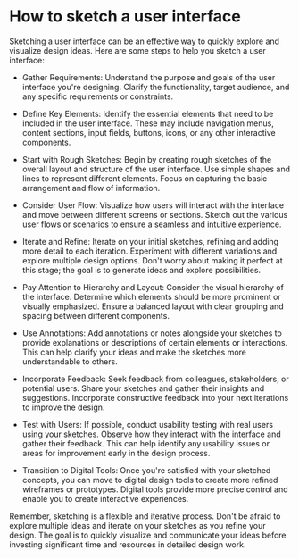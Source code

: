 # How to sketch a user interface

Sketching a user interface can be an effective way to quickly explore and visualize design ideas. Here are some steps to help you sketch a user interface:

* Gather Requirements: Understand the purpose and goals of the user interface you're designing. Clarify the functionality, target audience, and any specific requirements or constraints.

* Define Key Elements: Identify the essential elements that need to be included in the user interface. These may include navigation menus, content sections, input fields, buttons, icons, or any other interactive components.

* Start with Rough Sketches: Begin by creating rough sketches of the overall layout and structure of the user interface. Use simple shapes and lines to represent different elements. Focus on capturing the basic arrangement and flow of information.

* Consider User Flow: Visualize how users will interact with the interface and move between different screens or sections. Sketch out the various user flows or scenarios to ensure a seamless and intuitive experience.

* Iterate and Refine: Iterate on your initial sketches, refining and adding more detail to each iteration. Experiment with different variations and explore multiple design options. Don't worry about making it perfect at this stage; the goal is to generate ideas and explore possibilities.

* Pay Attention to Hierarchy and Layout: Consider the visual hierarchy of the interface. Determine which elements should be more prominent or visually emphasized. Ensure a balanced layout with clear grouping and spacing between different components.

* Use Annotations: Add annotations or notes alongside your sketches to provide explanations or descriptions of certain elements or interactions. This can help clarify your ideas and make the sketches more understandable to others.

* Incorporate Feedback: Seek feedback from colleagues, stakeholders, or potential users. Share your sketches and gather their insights and suggestions. Incorporate constructive feedback into your next iterations to improve the design.

* Test with Users: If possible, conduct usability testing with real users using your sketches. Observe how they interact with the interface and gather their feedback. This can help identify any usability issues or areas for improvement early in the design process.

* Transition to Digital Tools: Once you're satisfied with your sketched concepts, you can move to digital design tools to create more refined wireframes or prototypes. Digital tools provide more precise control and enable you to create interactive experiences.

Remember, sketching is a flexible and iterative process. Don't be afraid to explore multiple ideas and iterate on your sketches as you refine your design. The goal is to quickly visualize and communicate your ideas before investing significant time and resources in detailed design work.